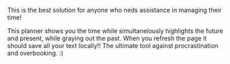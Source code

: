 This is the best solution for anyone who neds assistance in managing their time!

This planner shows you the time while simultanelously highlights the future and present, while graying out the past.
When you refresh the page it should save all your text locally!! 
The ultimate tool against procrastination and overbooking. :)

